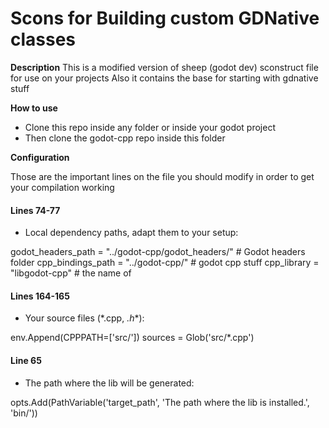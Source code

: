 # Scons for Building custom GDNative classes

**Description**
This is a modified version of sheep (godot dev) sconstruct file for use on your projects
Also it contains the base for starting with gdnative stuff

**How to use**

* Clone this repo inside any folder or inside your godot project
* Then clone the godot-cpp repo inside this folder

**Configuration**

Those are the important lines on the file you should modify in order to get your compilation
working

#### Lines 74-77

* Local dependency paths, adapt them to your setup:

godot_headers_path = "../godot-cpp/godot_headers/" # Godot headers folder
cpp_bindings_path = "../godot-cpp/" # godot cpp stuff
cpp_library = "libgodot-cpp" # the name of 

#### Lines 164-165

* Your source files (*.cpp, *.h**):

env.Append(CPPPATH=['src/'])
sources = Glob('src/*.cpp')

#### Line 65

* The path where the lib will be generated:

opts.Add(PathVariable('target_path', 'The path where the lib is installed.', 'bin/'))



